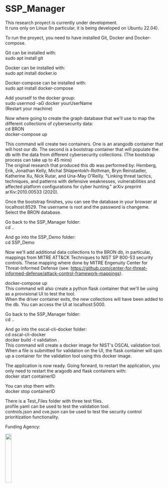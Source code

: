# SSP_Manager

This research proyect is currently under development. <br />
It runs only on Linux (In particular, it is being developed on Ubuntu 22.04). <br />

To run the proyect, you need to have installed Git, Docker and Docker-compose. <br />

Git can be installed with: <br />
sudo apt install git <br />

Docker can be installed with: <br />
sudo apt install docker.io <br />

Docker-compose can be installed with: <br />
sudo apt install docker-compose <br />

Add yourself to the docker group: <br />
sudo usermod -aG docker yourUserName <br />
(Restart your machine) <br />

Now where going to create the graph database that we'll use to map the different collections of cybersecurity data: <br />
cd BRON <br />
docker-compose up <br />

This command will create two containers. One is an arangodb container that will host our db. The second is a bootstrap container that will populate the db with the data from different cybersecurity collections. (The bootstrap process can take up to 45 mins) <br />
The original research that produced this db was performed by: Hemberg, Erik, Jonathan Kelly, Michal Shlapentokh-Rothman, Bryn Reinstadler, Katherine Xu, Nick Rutar, and Una-May O'Reilly. "Linking threat tactics, techniques, and patterns with defensive weaknesses, vulnerabilities and affected platform configurations for cyber hunting." arXiv preprint arXiv:2010.00533 (2020). <br />

Once the bootstrap finishes, you can see the database in your browser at localhost:8529. The username is root and the password is changeme. Select the BRON database. <br />

Go back to the SSP_Manager folder: <br />
cd .. <br />

And go into the SSP_Demo folder: <br />
cd SSP_Demo <br />

Now we'll add additional data collections to the BRON db, in particular, mappings from MITRE ATT&CK Techniques to NIST SP 800-53 security controls. These mapping where done by MITRE Engenuity Center for Threat-Informed Defense (see: https://github.com/center-for-threat-informed-defense/attack-control-framework-mappings). <br />

docker-compose up <br />
This command will also create a python flask container that we'll be using as a provisional UI to test the tool. <br />
When the driver container exits, the new collections will have been added to the db. You can access the UI at localhost:5000. <br />

Go back to the SSP_Manager folder: <br />
cd .. <br />

And go into the oscal-cli-docker folder: <br />
cd oscal-cli-docker <br />
docker build -t validation . <br />
This command will create a docker image for NIST's OSCAL validation tool. When a file is submitted for validation on the UI, the flask container will spin up a container for the validation tool using this docker image. <br />


The application is now ready. Going forward, to restart the application, you only need to restart the aragodb and flask containers with: <br />
docker start containerID <br />

You can stop them with: <br />
docker stop containerID <br />

There is a Test_Files folder with three test files. <br />
profile.yaml can be used to test the validation tool. <br />
controls.json and cve.json can be used to test the security control prioritization functionality. <br />


Funding Agency:   <br />

[<img src="https://www.cisa.gov/profiles/cisad8_gov/themes/custom/gesso/dist/images/backgrounds/6fdaa25709d28dfb5cca.svg" width="20%" height="20%">](https://www.cisa.gov/)

